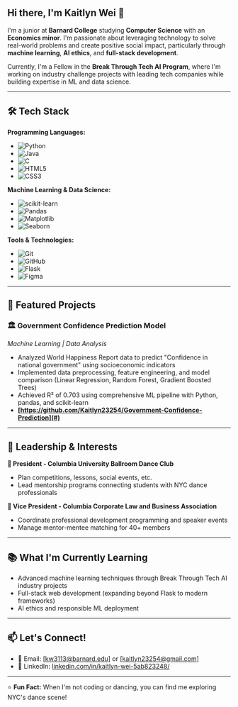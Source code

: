 ## Hi there, I'm Kaitlyn Wei 👋

<!--
**Kaitlyn23254/Kaitlyn23254** is a ✨ _special_ ✨ repository because its `README.md` (this file) appears on your GitHub profile.

Here are some ideas to get you started:

- 🔭 I’m currently working on ...
- 🌱 I’m currently learning ...
- 👯 I’m looking to collaborate on ...
- 🤔 I’m looking for help with ...
- 💬 Ask me about ...
- 📫 How to reach me: ...
- 😄 Pronouns: ...
- ⚡ Fun fact: ...
-->
I'm a junior at **Barnard College** studying **Computer Science** with an **Economics minor**. I'm passionate about leveraging technology to solve real-world problems and create positive social impact, particularly through **machine learning**, **AI ethics**, and **full-stack development**.

Currently, I'm a Fellow in the **Break Through Tech AI Program**, where I'm working on industry challenge projects with leading tech companies while building expertise in ML and data science.

---

## 🛠️ Tech Stack

**Programming Languages:**
- ![Python](https://img.shields.io/badge/-Python-3776AB?style=flat&logo=python&logoColor=white)
- ![Java](https://img.shields.io/badge/-Java-007396?style=flat&logo=java&logoColor=white)
- ![C](https://img.shields.io/badge/-C-A8B9CC?style=flat&logo=c&logoColor=white)
- ![HTML5](https://img.shields.io/badge/-HTML5-E34F26?style=flat&logo=html5&logoColor=white)
- ![CSS3](https://img.shields.io/badge/-CSS3-1572B6?style=flat&logo=css3&logoColor=white)

**Machine Learning & Data Science:**
- ![scikit-learn](https://img.shields.io/badge/-scikit--learn-F7931E?style=flat&logo=scikit-learn&logoColor=white)
- ![Pandas](https://img.shields.io/badge/-Pandas-150458?style=flat&logo=pandas&logoColor=white)
- ![Matplotlib](https://img.shields.io/badge/-Matplotlib-11557c?style=flat)
- ![Seaborn](https://img.shields.io/badge/-Seaborn-3776AB?style=flat)

**Tools & Technologies:**
- ![Git](https://img.shields.io/badge/-Git-F05032?style=flat&logo=git&logoColor=white)
- ![GitHub](https://img.shields.io/badge/-GitHub-181717?style=flat&logo=github&logoColor=white)
- ![Flask](https://img.shields.io/badge/-Flask-000000?style=flat&logo=flask&logoColor=white)
- ![Figma](https://img.shields.io/badge/-Figma-F24E1E?style=flat&logo=figma&logoColor=white)

---

## 🚀 Featured Projects

### 🏛️ Government Confidence Prediction Model
*Machine Learning | Data Analysis*
- Analyzed World Happiness Report data to predict "Confidence in national government" using socioeconomic indicators
- Implemented data preprocessing, feature engineering, and model comparison (Linear Regression, Random Forest, Gradient Boosted Trees)
- Achieved R² of 0.703 using comprehensive ML pipeline with Python, pandas, and scikit-learn
- **[https://github.com/Kaitlyn23254/Government-Confidence-Prediction](#)**

---

## 🌟 Leadership & Interests

**🕺 President - Columbia University Ballroom Dance Club**
- Plan competitions, lessons, social events, etc.
- Lead mentorship programs connecting students with NYC dance professionals

**💼 Vice President - Columbia Corporate Law and Business Association**
- Coordinate professional development programming and speaker events
- Manage mentor-mentee matching for 40+ members

---

## 📚 What I'm Currently Learning

- Advanced machine learning techniques through Break Through Tech AI industry projects
- Full-stack web development (expanding beyond Flask to modern frameworks)
- AI ethics and responsible ML deployment

---

## 📫 Let's Connect!

- 📧 Email: [kw3113@barnard.edu] or [kaitlyn23254@gmail.com]
- 💼 LinkedIn: [linkedin.com/in/kaitlyn-wei-5ab823248/](#)

---

⭐ **Fun Fact:** When I'm not coding or dancing, you can find me exploring NYC's dance scene!

